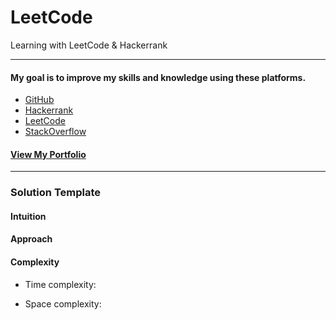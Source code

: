 # LeetCode
Learning with LeetCode &amp; Hackerrank

<hr>

#### My goal is to improve my skills and knowledge using these platforms.

- <a href="https://github.com/carlaheywood">GitHub</a>
- <a href="https://www.hackerrank.com/carlaheywood24">Hackerrank</a>
- <a href="https://leetcode.com/CarlaHeywood/" >LeetCode</a>
- <a href="https://stackoverflow.com/users/7574573/carla-heywood">StackOverflow</a>

#### <a href="https://carlaheywood.com">View My Portfolio</a>

<hr>

### Solution Template

#### Intuition
<!-- Describe your first thoughts on how to solve this problem. -->

#### Approach
<!-- Describe your approach to solving the problem. -->

#### Complexity
- Time complexity:
<!-- Add your time complexity here, e.g. $$O(n)$$ -->

- Space complexity:
<!-- Add your space complexity here, e.g. $$O(n)$$ -->